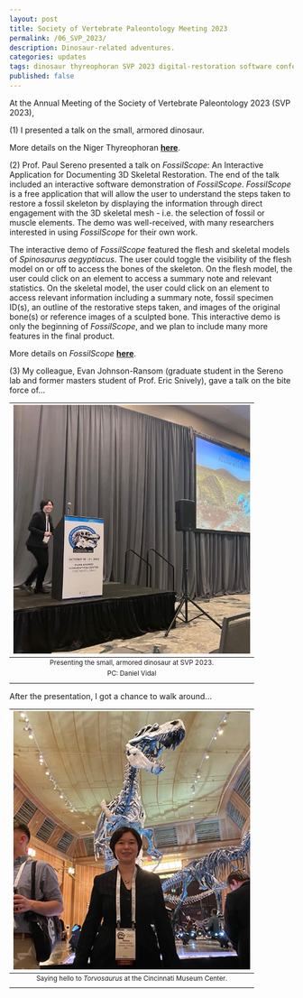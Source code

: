 ```yaml
---
layout: post
title: Society of Vertebrate Paleontology Meeting 2023
permalink: /06_SVP_2023/
description: Dinosaur-related adventures.
categories: updates
tags: dinosaur thyreophoran SVP 2023 digital-restoration software conference
published: false
---
```


At the Annual Meeting of the Society of Vertebrate Paleontology 2023 (SVP 2023), 

(1) I presented a talk on the small, armored dinosaur. 

More details on the Niger Thyreophoran [**here**](https://rainadevries.com/04_Thyreophorans/).

(2) Prof. Paul Sereno presented a talk on *FossilScope*: An Interactive Application for Documenting 3D Skeletal Restoration. The end of the talk included an interactive software demonstration of *FossilScope*. *FossilScope* is a free application that will allow the user to understand the steps taken to restore a fossil skeleton by displaying the information through direct engagement with the 3D skeletal mesh - i.e. the selection of fossil or muscle elements. The demo was well-received, with many researchers interested in using *FossilScope* for their own work.

The interactive demo of *FossilScope* featured the flesh and skeletal models of *Spinosaurus aegyptiacus*. The user could toggle the visibility of the flesh model on or off to access the bones of the skeleton. On the flesh model, the user could click on an element to access a summary note and relevant statistics. On the skeletal model, the user could click on an element to access relevant information including a summary note, fossil specimen ID(s), an outline of the restorative steps taken, and images of the original bone(s) or reference images of a sculpted bone. This interactive demo is only the beginning of *FossilScope*, and we plan to include many more features in the final product.

More details on *FossilScope* [**here**](https://rainadevries.com/01_SoftwareDeveloper/).

(3) My colleague, Evan Johnson-Ransom (graduate student in the Sereno lab and former masters student of Prof. Eric Snively), gave a talk on the bite force of...

| <img src="/assets/post-imgs/AtThePodium_SVP2023.png" alt="Me presenting my talk on the small, armored dinosaur" width=420px> |
|:--:|
| <sup> Presenting the small, armored dinosaur at SVP 2023. <br> PC: Daniel Vidal </sup> |

After the presentation, I got a chance to walk around...

| <img src="/assets/post-imgs/CincinnatiMuseum_SVP2023.png" alt="Me in front of Torvosaurus at the Cincinnati Museum Center" width=420px> |
|:--:|
| <sup> Saying hello to <i> Torvosaurus </i> at the Cincinnati Museum Center. |
